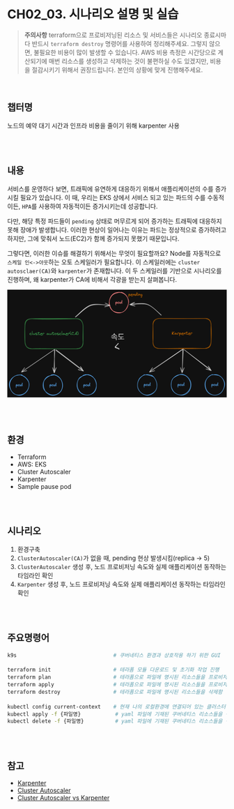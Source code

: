 # CH02_03. 시나리오 설명 및 실습
> **주의사항**
terraform으로 프로비저닝된 리소스 및 서비스들은 시나리오 종료시마다 반드시 `terraform destroy` 명령어를 사용하여 정리해주세요. 그렇지 않으면, 불필요한 비용이 많이 발생할 수 있습니다. AWS 비용 측정은 시간당으로 계산되기에 매번 리소스를 생성하고 삭제하는 것이 불편하실 수도 있겠지만, 비용을 절감시키기 위해서 권장드립니다. 본인의 상황에 맞게 진행해주세요.

<br>

## 챕터명

노드의 예약 대기 시간과 인프라 비용을 줄이기 위해 karpenter 사용

<br><br>

## 내용

서비스를 운영하다 보면, 트래픽에 유연하게 대응하기 위해서 애플리케이션의 수를 증가시킬 필요가 있습니다.
이 때, 우리는 EKS 상에서 서비스 되고 있는 파드의 수를 수동적이든, `HPA`를 사용하여 자동적이든 증가시키는데 성공합니다.  

다만, 해당 특정 파드들이 `pending` 상태로 머무르게 되어 증가하는 트래픽에 대응하지 못해 장애가 발생합니다.
이러한 현상이 일어나는 이유는 파드는 정상적으로 증가하려고 하지만, 그에 맞춰서 노드(EC2)가 함께 증가되지 못했기 때문입니다.  

그렇다면, 이러한 이슈를 해결하기 위해서는 무엇이 필요할까요? Node를 자동적으로 `스케일 인<->아웃`하는 오토 스케일러가 필요합니다. 이 스케일러에는 `cluster autosclaer(CA)`와 `karpenter`가 존재합니다. 이 두 스케일러를 기반으로 시나리오를 진행하며, 왜 karpenter가 CA에 비해서 각광을 받는지 살펴봅니다.

![karpenter_ca](../../images/01-senario.png)

<br><br>

## 환경

- Terraform
- AWS: EKS
- Cluster Autoscaler
- Karpenter
- Sample pause pod

<br><br>

## 시나리오

1. 환경구축
2. `ClusterAutoscaler(CA)`가 없을 때, pending 현상 발생시킴(replica -> 5)
3. `ClusterAutoscaler` 생성 후, 노드 프로비저닝 속도와 실제 애플리케이션 동작하는 타임라인 확인
4. `Karpenter` 생성 후, 노드 프로비저닝 속도와 실제 애플리케이션 동작하는 타임라인 확인

<br><br>

## 주요명령어

```bash
k9s                               # 쿠버네티스 환경과 상호작용 하기 위한 GUI

terraform init                    # 테라폼 모듈 다운로드 및 초기화 작업 진행
terraform plan                    # 테라폼으로 파일에 명시된 리소스들을 프로비저닝 하기 전 확인단계
terraform apply                   # 테라폼으로 파일에 명시된 리소스들을 프로비저닝
terraform destroy                 # 테라폼으로 파일에 명시된 리소스들을 삭제함

kubectl config current-context    # 현재 나의 로컬환경에 연결되어 있는 클러스터 확인
kubectl apply -f {파일명}           # yaml 파일에 기재된 쿠버네티스 리소스들을 생성
kubectl delete -f {파일명}          # yaml 파일에 기재된 쿠버네티스 리소스들을 삭제
```

<br><br>

## 참고
- [Karpenter](https://karpenter.sh/)
- [Cluster Autoscaler](https://github.com/kubernetes/autoscaler/blob/master/cluster-autoscaler/cloudprovider/aws/README.md)
- [Cluster Autoscaler vs Karpenter](https://www.eksworkshop.com/docs/autoscaling/compute/)